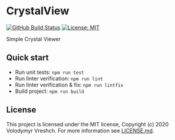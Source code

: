 # CrystalView
[![GitHub Build Status](https://github.com/chemistry/crystalview/workflows/CI/badge.svg)](https://github.com/chemistry/crystalview/actions?query=workflow%3ACI)
[![License: MIT](https://img.shields.io/badge/License-MIT-gren.svg)](https://opensource.org/licenses/MIT)

Simple Crystal Viewer

## Quick start
  * Run unit tests: `npm run test`
  * Run linter verification: `npm run lint`
  * Run linter verification & fix: `npm run lintfix`
  * Build project: `npm run build`

## License
  This project is licensed under the MIT license, Copyright (c) 2020 Volodymyr Vreshch.
  For more information see [LICENSE.md](https://github.com/chemistry/crystallography-api/blob/master/LICENSE.md).
